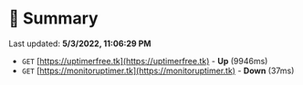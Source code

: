 # 📖 Summary
Last updated: **5/3/2022, 11:06:29 PM**

- `GET` [https://uptimerfree.tk](https://uptimerfree.tk) - **Up** (9946ms)
- `GET` [https://monitoruptimer.tk](https://monitoruptimer.tk) - **Down** (37ms)
